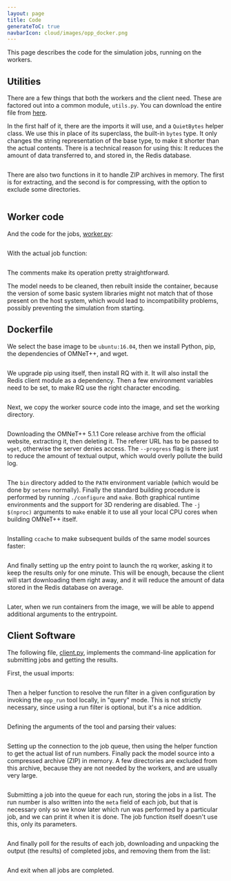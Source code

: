 ```yaml
---
layout: page
title: Code
generateToC: true
navbarIcon: cloud/images/opp_docker.png
---
```



This page describes the code for the simulation jobs, running on the workers.

## Utilities

There are a few things that both the workers and the client need. These are
factored out into a common module, `utils.py`. You can download the entire file
from <a href="code/utils.py">here</a>.

In the first half of it, there are the imports it will use, and a `QuietBytes`
helper class. We use this in place of its superclass, the built-in `bytes` type.
It only changes the string representation of the base type, to make it shorter
than the actual contents. There is a technical reason for using this: It reduces
the amount of data transferred to, and stored in, the Redis database.

<p><pre class="snippet" until="def unzip_bytes" src="code/utils.py"></pre></p>

There are also two functions in it to handle ZIP archives in memory. The first
is for extracting, and the second is for compressing, with the option to exclude
some directories.

<p><pre class="snippet" from="def unzip_bytes" src="code/utils.py"></pre></p>

## Worker code

And the code for the jobs, <a href="code/worker.py">worker.py</a>:

<p><pre class="snippet" src="code/opp_worker.py" until="def run_simulation"></pre></p>

With the actual job function:

<p><pre class="snippet" src="code/opp_worker.py" from="def run_simulation"></pre></p>

The comments make its operation pretty straightforward.

The model needs to be cleaned, then rebuilt inside the container, because the
version of some basic system libraries might not match that of those present on
the host system, which would lead to incompatibility problems, possibly
preventing the simulation from starting.



## Dockerfile



We select the base image to be `ubuntu:16.04`, then we install Python, pip, the
dependencies of OMNeT++, and wget.

<p><pre class="snippet" src="code/Dockerfile" until="RUN pip3 install"></pre></p>

We upgrade pip using itself, then install RQ with it. It will also install the
Redis client module as a dependency. Then a few environment variables need to be
set, to make RQ use the right character encoding.

<p><pre class="snippet" src="code/Dockerfile" from="RUN pip3 install" until="COPY"></pre></p>

Next, we copy the worker source code into the image, and set the working directory.

<p><pre class="snippet" src="code/Dockerfile" from="COPY" until="RUN wget"></pre></p>

Downloading the OMNeT++ 5.1.1 Core release archive from the official website,
extracting it, then deleting it. The referer URL has to be passed to `wget`,
otherwise the server denies access. The `--progress` flag is there just to
reduce the amount of textual output, which would overly pollute the build log.

<p><pre class="snippet" src="code/Dockerfile" from="RUN wget" until="ENV PATH"></pre></p>

The `bin` directory added to the `PATH` environment variable (which would be
done by `setenv` normally). Finally the standard building procedure is performed
by running `./configure` and `make`. Both graphical runtime environments and the
support for 3D rendering are disabled. The `-j $(nproc)` arguments to `make`
enable it to use all your local CPU cores when building OMNeT++ itself.

<p><pre class="snippet" src="code/Dockerfile" from="ENV PATH" until="speed up recompiling"></pre></p>

Installing `ccache` to make subsequent builds of the same model sources faster:
<p><pre class="snippet" src="code/Dockerfile" from="speed up recompiling" until="ENTRYPOINT"></pre></p>

And finally setting up the entry point to launch the rq worker, asking it to
keep the results only for one minute. This will be enough, because the client
will start downloading them right away, and it will reduce the amount of data
stored in the Redis database on average.

<p><pre class="snippet" src="code/Dockerfile" from="ENTRYPOINT"></pre></p>

Later, when we run containers from the image, we will be able to append
additional arguments to the entrypoint.


## Client Software


The following file, <a href="code/client.py">client.py</a>, implements the
command-line application for submitting jobs and getting the results.

First, the usual imports:
<p><pre class="snippet" src="code/client.py" until="def get_runs_from_filter"></pre></p>

Then a helper function to resolve the run filter in a given configuration by
invoking the `opp_run` tool locally, in "query" mode. This is not strictly
necessary, since using a run filter is optional, but it's a nice addition.

<p><pre class="snippet" src="code/client.py" from="def get_runs_from_filter" until="parser = argparse"></pre></p>

Defining the arguments of the tool and parsing their values:
<p><pre class="snippet" src="code/client.py" from="parser = argparse" until="Connecting to Redis at"></pre></p>

Setting up the connection to the job queue, then using the helper function to
get the actual list of run numbers. Finally pack the model source into a
compressed archive (ZIP) in memory. A few directories are excluded from this
archive, because they are not needed by the workers, and are usually very large.

<p><pre class="snippet" src="code/client.py" from="Connecting to Redis at" until="jobs = "></pre></p>

Submitting a job into the queue for each run, storing the jobs in a list.
The run number is also written into the `meta` field of each job, but that is
necessary only so we know later which run was performed by a particular job, and
we can print it when it is done. The job function itself doesn't use this, only
its parameters.

<p><pre class="snippet" src="code/client.py" from="jobs = " until="Waiting for results"></pre></p>

And finally poll for the results of each job, downloading and unpacking the
output (the results) of completed jobs, and removing them from the list:

<p><pre class="snippet" src="code/client.py" from="Waiting for results"></pre></p>

And exit when all jobs are completed.
